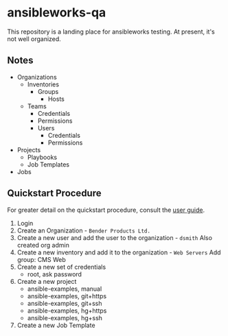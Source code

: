 # ansibleworks-qa

This repository is a landing place for ansibleworks testing.  At present, it's not well organized.

## Notes

* Organizations
  * Inventories
    * Groups
      * Hosts
  * Teams
    * Credentials
    * Permissions
    * Users
      * Credentials
      * Permissions
* Projects
  * Playbooks
  * Job Templates
* Jobs

## Quickstart Procedure

For greater detail on the quickstart procedure, consult the [user guide](http://www.ansibleworks.com/releases/awx/docs/awx_user_guide.pdf).

1. Login
2. Create an Organization - `Bender Products Ltd.`
3. Create a new user and add the user to the organization - `dsmith`
   Also created org admin
4. Create a new inventory and add it to the organization - `Web Servers`
   Add group: CMS Web
5. Create a new set of credentials
   - root, ask password
6. Create a new project
   - ansible-examples, manual
   - ansible-examples, git+https
   - ansible-examples, git+ssh
   - ansible-examples, hg+https
   - ansible-examples, hg+ssh
7. Create a new Job Template
